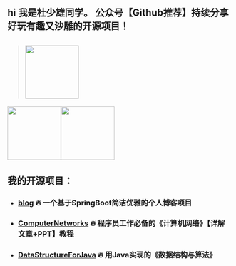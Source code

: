  ## hi 我是杜少雄同学。 公众号【Github推荐】持续分享好玩有趣又沙雕的开源项目！
 > ## <img height="120px" src="https://gitee.com/ShaoxiongDu/imageBed/raw/master/GithubShareQR.jpg" /> 

<img height="120px" src="https://github-readme-stats.vercel.app/api?username=shaoxiongdu&hide_border=false&hide_title=true&show_icons=true&include_all_commits=true&count_private=true&theme=buefy&locale=cn&line_height=20" /><img height="120px" src="https://github-readme-stats.vercel.app/api/top-langs/?hide_title=true&username=shaoxiongdu&hide_border=false&line_height=20&theme=flag-india&layout=compact&locale=cn" />
## 我的开源项目：
- ### [blog](https://github.com/shaoxiongdu/blog) 🔥 一个基于SpringBoot简洁优雅的个人博客项目
- ### [ComputerNetworks](https://github.com/shaoxiongdu/ComputerNetworks) 🔥 程序员工作必备的《计算机网络》【详解文章+PPT】教程
- ### [DataStructureForJava](https://github.com/shaoxiongdu/DataStructureForJava) 🔥 用Java实现的《数据结构与算法》
